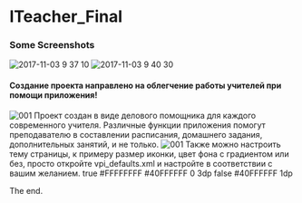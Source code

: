 # ITeacher_Final
### Some Screenshots 
![2017-11-03 9 37 10](https://user-images.githubusercontent.com/24829189/32632216-d0201326-c5b3-11e7-8659-77d7fc3e6906.png)
![2017-11-03 9 40 30](https://user-images.githubusercontent.com/24829189/32632267-02676c3a-c5b4-11e7-8ea7-68c257f13bb9.png)
####                    Создание проекта направлено на облегчение работы учителей при помощи приложения!
![001](https://user-images.githubusercontent.com/24829189/32985413-1d3faf0e-cccb-11e7-96c4-9c2a840f9c66.jpeg)
Проект создан в виде делового помощника для каждого современного учителя. Различные функции приложения помогут преподавателю в составлении расписания, домашнего задания, дополнительных занятий, и не только.
![001](https://user-images.githubusercontent.com/24829189/32985347-e3b95f60-ccc9-11e7-98c1-d0793344aa6d.jpeg)
Также можно настроить тему страницы, к примеру размер иконки, цвет фона с градиентом или без, просто откройте vpi_defaults.xml и настройте в соответствии с вашим желанием.
<resources>
    <bool name="default_circle_indicator_centered">true</bool> 
    <color name="default_circle_indicator_fill_color">#FFFFFFFF</color>  <!--change fill color-->
    <color name="default_circle_indicator_page_color">#40FFFFFF</color>  <!--change indicator un selected fill color-->
    <integer name="default_circle_indicator_orientation">0</integer> 
    <dimen name="default_circle_indicator_radius">3dp</dimen> <!--change radius of the circle-->
    <bool name="default_circle_indicator_snap">false</bool> 
    <color name="default_circle_indicator_stroke_color">#40FFFFFF</color> <!--change stroke color-->
    <dimen name="default_circle_indicator_stroke_width">1dp</dimen> <!--change stroke width-->
</resources>

The end.
